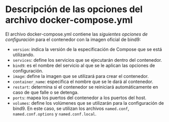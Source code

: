 # Descripción de las opciones del archivo docker-compose.yml

El archivo docker-compose.yml contiene las *siguientes opciones de configuración* para el contenedor con la imagen oficial de bind9:

- `version`: indica la versión de la especificación de Compose que se está utilizando.
- `services`: define los servicios que se ejecutarán dentro del contenedor.
- `bind9`: es el nombre del servicio al que se le aplican las opciones de configuración.
- `image`: define la imagen que se utilizará para crear el contenedor.
- `container_name`: especifica el nombre que se le dará al contenedor.
- `restart`: determina si el contenedor se reiniciará automáticamente en caso de que falle o se detenga.
- `ports`: mapea los puertos del contenedor a los puertos del host. 
- `volumes`: define los volúmenes que se utilizarán para la configuración de bind9. En este caso, se utilizan los archivos `named.conf`, `named.conf.options` y `named.conf.local`.


